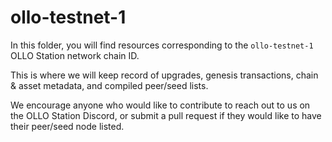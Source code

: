 # ollo-testnet-1

In this folder, you will find resources corresponding to the `ollo-testnet-1` OLLO Station network chain ID.

This is where we will keep record of upgrades, genesis transactions, chain & asset metadata, and compiled peer/seed lists.

We encourage anyone who would like to contribute to reach out to us on the OLLO Station Discord, or submit a pull request if they would like to have their peer/seed node listed.
